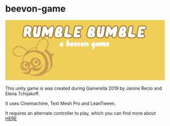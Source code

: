 # beevon-game

<p align="center">
  <img src="/docs/images/title.png">
</p>
This unity game is was created during Gamerella 2019 by Janine Recio and Elena Tchijakoff.

It uses Cinemachine, Text Mesh Pro and LeanTween.

It requires an alternate controller to play, which you can find more about [HERE](https://elenatchi.github.io/beevon-game/)
